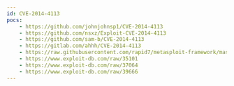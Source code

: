 ```yaml
---
id: CVE-2014-4113
pocs:
    - https://github.com/johnjohnsp1/CVE-2014-4113
    - https://github.com/nsxz/Exploit-CVE-2014-4113
    - https://github.com/sam-b/CVE-2014-4113
    - https://gitlab.com/ahhh/CVE-2014-4113
    - https://raw.githubusercontent.com/rapid7/metasploit-framework/master/modules/exploits/windows/local/ms14_058_track_popup_menu.rb
    - https://www.exploit-db.com/raw/35101
    - https://www.exploit-db.com/raw/37064
    - https://www.exploit-db.com/raw/39666
---
```

